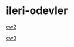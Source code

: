 ﻿# ileri-odevler

[cw2](https://ummugulsumcan.github.io/ileri-odevler/arraydegis1.html)

[cw3](https://ummugulsumcan.github.io/ileri-odevler/inspector.html)
 

